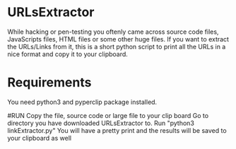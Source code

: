 
# URLsExtractor
While hacking or pen-testing you oftenly came across source code files, JavaScripts files, HTML files or some other huge files. If you want to extract the URLs/Links from it, this is a short python script to print all the URLs in a nice format and copy it to your clipboard.

# Requirements
You need python3 and pyperclip package installed. 

#RUN
Copy the file, source code or large file to your clip board
Go to directory you have downloaded URLsExtractor to.
Run "python3 linkExtractor.py" 
You will have a pretty print and the results will be saved to your clipboard as well
